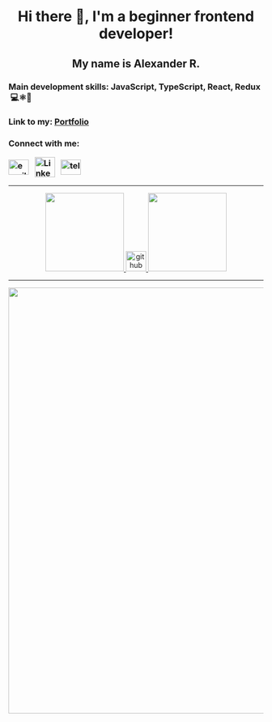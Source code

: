 <h1 align="center">Hi there 👋, I'm a beginner frontend developer!</h1>
<h2 align="center">My name is Alexander R.</h2>


<h3>Main development skills: JavaScript, TypeScript, React, Redux &nbsp;💻⚛🚀</h3>

  
<h3 align="left">Link to my: <a href="https://nedug.github.io/cv-alexander-r/" target="blank">Portfolio</a></h3>


<h3 align="left">Connect with me: <p align="left">
<a href="mailto:ru55nedug@gmail.com" target="_blank"><img align="center" src="https://pnggrid.com/wp-content/uploads/2021/04/Gmail-Transparent-Logo-1024x768.png" alt="email" height="30px" width="40px" /></a> &nbsp; </span> <a href="https://www.linkedin.com/in/alexander-rusin-789760226" target="_blank"><img align="center" src="https://freepngimg.com/thumb/linkedin/2-2-linkedin-png-hd-thumb.png" alt="LinkedIn" height="40px" width="40px" /></a> &nbsp; <a href="https://t.me/polkaj" target="_blank"><img align="center" src="https://user-images.githubusercontent.com/80103497/185432979-8078ee9e-1e06-48b6-a338-c1769c3f734d.png" alt="telegram" height="30px" width="40px" /></a>
</p></h3>


<div align="center">
 <hr>
  <a href="https://profile-summary-for-github.com/user/nedug">
  <img height="155em" src="https://github-readme-stats.vercel.app/api/top-langs/?username=nedug&layout=compact&langs_count=4&theme=dark&bg_color=000&title_color=fff&text_color=fff"/>
    <img src='https://cdn.jsdelivr.net/npm/simple-icons@3.0.1/icons/github.svg' alt='github' height='40'>
  <img height="155em" src="https://github-readme-stats.vercel.app/api?username=nedug&show_icons=true&theme=dark&bg_color=000&title_color=fff&text_color=fff&count_private=true">
   <hr>
  <img width="842em" src="https://activity-graph.herokuapp.com/graph?username=nedug&theme=xcode&bg_color=000" />
  </a>
</div>
